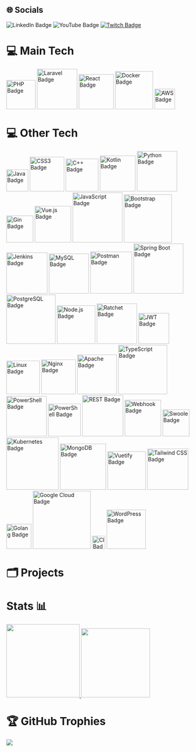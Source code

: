 <div>
  <h2>🌐 Socials</h2>
  <img src="https://img.shields.io/badge/LinkedIn-0A66C2?style=flat-square&logo=linkedin&logoColor=white" alt="LinkedIn Badge">
  <img src="https://img.shields.io/badge/YouTube-FF0000?style=flat-square&logo=youtube&logoColor=white" alt="YouTube Badge">
  <a href="#">
    <img src="https://img.shields.io/badge/Twitch-%239146FF?style=flat-square&logo=twitch&logoColor=white" alt="Twitch Badge">
  </a>
</div>
<div>
  <h1>💻 Main Tech</h1>
  <img src="https://img.shields.io/badge/PHP-777BB4?style=flat-square&logo=php&logoColor=white" alt="PHP Badge" width="76">
  <img src="https://img.shields.io/badge/Laravel-FF2D20?style=flat-square&logo=laravel&logoColor=white" alt="Laravel Badge" width="105">
  <img src="https://img.shields.io/badge/React-61DAFB?style=flat-square&logo=react&logoColor=white" alt="React Badge" width="91">
  <img src="https://img.shields.io/badge/Docker-2496ED?style=flat-square&logo=docker&logoColor=white" alt="Docker Badge" width="99">
  <img src="https://img.shields.io/badge/AWS-FFD700?style=flat-square&logo=amazonaws&logoColor=white" alt="AWS Badge" width="53">
</div>
<div>
  <h1>💻 Other Tech</h1>
  <img src="https://img.shields.io/badge/Java-007396?style=flat-square&logo=java&logoColor=white" alt="Java Badge" width="57">
  <img src="https://img.shields.io/badge/CSS3-1572B6?style=flat-square&logo=css3&logoColor=white" alt="CSS3 Badge" width="90">
  <img src="https://img.shields.io/badge/C++-00599C?style=flat-square&logo=c%2B%2B&logoColor=white" alt="C++ Badge" width="85">
  <img src="https://img.shields.io/badge/Kotlin-0095D5?style=flat-square&logo=kotlin&logoColor=white" alt="Kotlin Badge" width="93">
  <img src="https://img.shields.io/badge/Python-3776AB?style=flat-square&logo=python&logoColor=white" alt="Python Badge" width="105">
  <img src="https://img.shields.io/badge/Gin-00ADD8?style=flat-square&logo=go&logoColor=white" alt="Gin Badge" width="70">
  <img src="https://img.shields.io/badge/Vue.js-4FC08D?style=flat-square&logo=vue.js&logoColor=white" alt="Vue.js Badge" width="95">
  <img src="https://img.shields.io/badge/JavaScript-F7DF1E?style=flat-square&logo=javascript&logoColor=black" alt="JavaScript Badge" width="130">
  <img src="https://img.shields.io/badge/Bootstrap-563D7C?style=flat-square&logo=bootstrap&logoColor=white" alt="Bootstrap Badge" width="125">
  <img src="https://img.shields.io/badge/Jenkins-D24939?style=flat-square&logo=jenkins&logoColor=white" alt="Jenkins Badge" width="107">
  <img src="https://img.shields.io/badge/MySQL-4479A1?style=flat-square&logo=mysql&logoColor=white" alt="MySQL Badge" width="104">
  <img src="https://img.shields.io/badge/Postman-FF6C37?style=flat-square&logo=postman&logoColor=white" alt="Postman Badge" width="109">
  <img src="https://img.shields.io/badge/Spring_Boot-6DB33F?style=flat-square&logo=spring-boot&logoColor=white" alt="Spring Boot Badge" width="130">
  <img src="https://img.shields.io/badge/PostgreSQL-336791?style=flat-square&logo=postgresql&logoColor=white" alt="PostgreSQL Badge" width="128">
  <img src="https://img.shields.io/badge/Node.js-339933?style=flat-square&logo=node.js&logoColor=white" alt="Node.js Badge" width="100">
  <img src="https://img.shields.io/badge/Ratchet-9B59B6?style=flat-square&logo=php&logoColor=white" alt="Ratchet Badge" width="105">
  <img src="https://img.shields.io/badge/JWT-000000?style=flat-square&logo=jsonwebtokens&logoColor=white" alt="JWT Badge" width="80">
  <img src="https://img.shields.io/badge/Linux-FCC624?style=flat-square&logo=linux&logoColor=black" alt="Linux Badge" width="87">
  <img src="https://img.shields.io/badge/Nginx-009639?style=flat-square&logo=nginx&logoColor=white" alt="Nginx Badge" width="90">
  <img src="https://img.shields.io/badge/Apache-D22128?style=flat-square&logo=apache&logoColor=white" alt="Apache Badge" width="103">
  <img src="https://img.shields.io/badge/TypeScript-007ACC?style=flat-square&logo=typescript&logoColor=white" alt="TypeScript Badge" width="128">
  <img src="https://img.shields.io/badge/PowerShell-5391FE?style=flat-square&logo=powershell&logoColor=white" alt="PowerShell Badge" width="105">
  <img src="https://img.shields.io/badge/Sass-CC6699?style=for-the-badge&logo=sass&logoColor=white" alt="PowerShell Badge" width="85">
  <img src="https://img.shields.io/badge/REST-API-blue?style=for-the-badge" alt="REST Badge" width="107">
  <img src="https://img.shields.io/badge/Webhook-brightgreen?style=for-the-badge" alt="Webhook Badge" width="95">
  <img src="https://img.shields.io/badge/Swoole-007ACC?style=flat-square&logo=swoole&logoColor=white" alt="Swoole Badge" width="70">
  <img src="https://img.shields.io/badge/Kubernetes-326CE5?style=flat-square&logo=kubernetes&logoColor=white" alt="Kubernetes Badge" width="136">
  <img src="https://img.shields.io/badge/MongoDB-47A248?style=flat-square&logo=mongodb&logoColor=white" alt="MongoDB Badge" width="120">
  <img src="https://img.shields.io/badge/Vuetify-1867C0?style=flat-square&logo=vuetify&logoColor=white" alt="Vuetify Badge" width="100">
  <img src="https://img.shields.io/badge/Tailwind-38B2AC?style=flat-square&logo=tailwindcss&logoColor=white" alt="Tailwind CSS Badge" width="107">
  <img src="https://img.shields.io/badge/Go-00ADD8?style=flat-square&logo=go&logoColor=white" alt="Golang Badge" width="65">
  <img src="https://img.shields.io/badge/Google%20Cloud-4285F4?style=flat-square&logo=google-cloud&logoColor=white" alt="Google Cloud Badge" width="151">
  <img src="https://img.shields.io/badge/CI-brightgreen?style=flat-square" alt="CI Badge" width="34">
  <img src="https://img.shields.io/badge/WordPress-blue?style=flat-square" alt="WordPress Badge" width="102">
</div>

<div>
  <h1>🗂️ Projects</h1>
  
</div>

<div>
  <h1>Stats 📊</h1>
  <a href="https://github.com/flitzso">
    <img height="191em" src="https://github-readme-stats.vercel.app/api/top-langs/?username=flitzso&layout=compact&langs_count=10&theme=dark"/>
    <img height="180em" src="https://github-readme-stats.vercel.app/api?username=flitzso&show_icons=true&theme=dark&include_all_commits=true&count_private=true"/>
  </a>
</div>

<div>
  <h1>🏆 GitHub Trophies</h1>
 <img src="https://github-profile-trophy.vercel.app/?username=flitzso"/>
</div>

</div>
